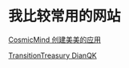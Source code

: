 # 我比较常用的网站

[CosmicMind 创建美美的应用](https://www.cosmicmind.com/)

[TransitionTreasury DianQK](http://transitiontreasury.com/)